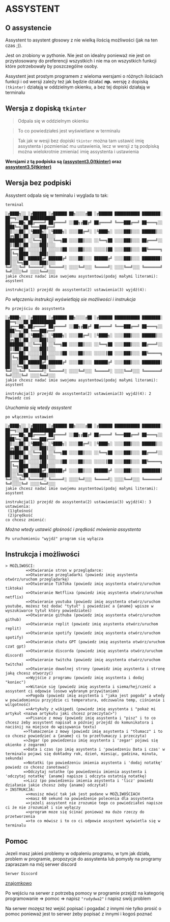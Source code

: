 # ASSYSTENT
      
## O assystencie

Assystent to asystent głosowy z nie wielką ilością możliwości (jak na ten czas ;)).

Jest on zrobiony w pythonie. Nie jest on idealny ponieważ nie jest on przystosowany do preferencji wszystkich i nie ma on wszystkich funkcji które potrzebowały by poszczególne osoby.

Assystent jest prostym programem z wieloma wersjami o różnych ilościach funkcji i od wersji zależy też jak będzie działać **np.** wersję z dopiską `(tkinter)` działają w oddzielnym okienku, a bez tej dopiski działają w terminalu

## Wersja z dopiską `tkinter`
>Odpala się w oddzielnym okienku

>To co powiedziałeś jest wyświetlane w terminalu

>Tak jak w wesji bez dopiski `tkinter` można tam ustawić imię assystenta i pozmieniać mu ustawienia, lecz w wersji z tą podpiską można wielokrotnie zmieniać imię assystenta i ustawienia

**Wersjami z tą podpiska są [(assystent3.0(tkinter)](https://github.com/kacwos/asystent/blob/b63b62bef51f366d549fcc5877a779ad4fc0b809/assystent(tkinter)/assystent3.5(tkinter).py) oraz [assystent3.5(tkinter)](https://github.com/kacwos/asystent/blob/b63b62bef51f366d549fcc5877a779ad4fc0b809/assystent3.0(tkinter).py)**

## Wersja bez podpiski

Assystent odpala się w teminalu i wyglada to tak:

`terminal`

```
░╔████╗░░ ░╔██████ ░╔██████ ██╗░░░░╔██ ░╔██████ ███████████ ████████░ ██══╗░░░██ ███████████
██╔═══██╗ ██╔════╝ ██╔════╝ ░░██╗╔██╔╝ ██╔════╝ ╚═══███╔══╝ ██════╗░░ ████╚═╗░██ ╚═══███╔══╝
██║░░░██║ ░╚████╗░ ░╚████╗░ ░░░░██╔═╝░ ░╚████╗░ ░░░░███║░░░ ██████║░░ ██╔╗██║░██ ░░░░███║░░░
████████║ ░░╚══╗██ ░░╚══╗██ ░░░░██║░░░ ░░╚══╗██ ░░░░███║░░░ ██╔═══╝░░ ██║║██║░██ ░░░░███║░░░
██╔═══██║ ░░░░░║██ ░░░░░║██ ░░░░██║░░░ ░░░░░║██ ░░░░███║░░░ ██╚═════╗ ██║╚═╗████ ░░░░███║░░░
██║░░░██║ ██████╔╝ ██████╔╝ ░░░░██║░░░ ██████╔╝ ░░░░███║░░░ ████████║ ██║░░╚═╗██ ░░░░███║░░░
╚═╝░░░╚═╝ ╚═════╝░ ╚═════╝░ ░░░░╚═╝░░░ ╚═════╝░ ░░░░╚══╝░░░ ╚═══════╝ ╚═╝░░░░╚═╝ ░░░░╚══╝░░░
jakie chcesz nadać imie swojemu asystentowi(podaj małymi literami): asystent

instrukcja(1) przejdź do assystenta(2) ustawienia(3) wyjdź(4):
```

*Po włączeniu instrukcji wyświetlają sie możliwości i instrukcja*

`Po przejściu do assystenta`

```
░╔████╗░░ ░╔██████ ░╔██████ ██╗░░░░╔██ ░╔██████ ███████████ ████████░ ██══╗░░░██ ███████████
██╔═══██╗ ██╔════╝ ██╔════╝ ░░██╗╔██╔╝ ██╔════╝ ╚═══███╔══╝ ██════╗░░ ████╚═╗░██ ╚═══███╔══╝
██║░░░██║ ░╚████╗░ ░╚████╗░ ░░░░██╔═╝░ ░╚████╗░ ░░░░███║░░░ ██████║░░ ██╔╗██║░██ ░░░░███║░░░
████████║ ░░╚══╗██ ░░╚══╗██ ░░░░██║░░░ ░░╚══╗██ ░░░░███║░░░ ██╔═══╝░░ ██║║██║░██ ░░░░███║░░░
██╔═══██║ ░░░░░║██ ░░░░░║██ ░░░░██║░░░ ░░░░░║██ ░░░░███║░░░ ██╚═════╗ ██║╚═╗████ ░░░░███║░░░
██║░░░██║ ██████╔╝ ██████╔╝ ░░░░██║░░░ ██████╔╝ ░░░░███║░░░ ████████║ ██║░░╚═╗██ ░░░░███║░░░
╚═╝░░░╚═╝ ╚═════╝░ ╚═════╝░ ░░░░╚═╝░░░ ╚═════╝░ ░░░░╚══╝░░░ ╚═══════╝ ╚═╝░░░░╚═╝ ░░░░╚══╝░░░
jakie chcesz nadać imie swojemu asystentowi(podaj małymi literami): asystent

instrukcja(1) przejdź do assystenta(2) ustawienia(3) wyjdź(4): 2
Powiedz coś
```

*Uruchamia się wtedy assystent*

`po włączeniu ustawień`

```
░╔████╗░░ ░╔██████ ░╔██████ ██╗░░░░╔██ ░╔██████ ███████████ ████████░ ██══╗░░░██ ███████████
██╔═══██╗ ██╔════╝ ██╔════╝ ░░██╗╔██╔╝ ██╔════╝ ╚═══███╔══╝ ██════╗░░ ████╚═╗░██ ╚═══███╔══╝
██║░░░██║ ░╚████╗░ ░╚████╗░ ░░░░██╔═╝░ ░╚████╗░ ░░░░███║░░░ ██████║░░ ██╔╗██║░██ ░░░░███║░░░
████████║ ░░╚══╗██ ░░╚══╗██ ░░░░██║░░░ ░░╚══╗██ ░░░░███║░░░ ██╔═══╝░░ ██║║██║░██ ░░░░███║░░░
██╔═══██║ ░░░░░║██ ░░░░░║██ ░░░░██║░░░ ░░░░░║██ ░░░░███║░░░ ██╚═════╗ ██║╚═╗████ ░░░░███║░░░
██║░░░██║ ██████╔╝ ██████╔╝ ░░░░██║░░░ ██████╔╝ ░░░░███║░░░ ████████║ ██║░░╚═╗██ ░░░░███║░░░
╚═╝░░░╚═╝ ╚═════╝░ ╚═════╝░ ░░░░╚═╝░░░ ╚═════╝░ ░░░░╚══╝░░░ ╚═══════╝ ╚═╝░░░░╚═╝ ░░░░╚══╝░░░
jakie chcesz nadać imie swojemu asystentowi(podaj małymi literami): asystent

instrukcja(1) przejdź do assystenta(2) ustawienia(3) wyjdź(4): 3
ustawienia:
 (1)głośność
 (2)prędkość
co chcesz zmienić:
```

*Można wtedy ustawić głośność i prędkość mówienia assystenta*

`Po uruchomieniu "wyjdź" program się wyłącza`

## Instrukcja i możliwości

```
> MOŻLIWOŚCI:
         =>Otwieranie stron w przeglądarce:
         =>Otwieranie przegladarki (powiedz imię asystenta otwórz/uruchom przeglądarkę)
         =>Otwieranie TikToka (powiedz imię asystenta otwórz/uruchom tiktoka)
         =>Otwieranie Netflixa (powiedz imię asystenta otwórz/uruchom netflix)
         =>Otwieranie youtuba (powiedz imię asystenta otwórz/uruchom youtube, możesz też dodać "tytuł" i powiedzieć a {aname} wpisze w wyszukiwarce tytuł który powiedziałeś)
         =>Otwieranie githuba (powiedz imię asystenta otwórz/uruchom github)
         =>Otwieranie replit (powiedz imię asystenta otwórz/uruchom replit)
         =>Otwieranie spotify (powiedz imię asystenta otwórz/uruchom spotify)
         =>Otwieranie chatu GPT (powiedz imię asystenta otwórz/uruchom czat gpt)
         =>Otwieranie discorda (powiedz imię asystenta otwórz/uruchom discord)
         =>Otwieranie twitcha (powiedz imię asystenta otwórz/uruchom twitcha)
         =>Otwieranie dowolnej strony (poweidz imię asystenta i stronę jaką chcesz otworzyć)
         =>Wyjśćie z programu (powiedz imię asystenta i dodaj "koniec")
         =>Witanie się (powiedz imię asystenta i siema/hej/cześć a assystent ci odpowie losowo wybranym przywitaniem)
         =>Pogoda (powiedz imię asystenta i "jaka jest pogoda" a wtedy w powiadomieniu przyjdzie ci temperatura, odczuwalna temp, ciśnienie i wilgotność)
         =>Artykuły z wikipedi (powiedz imię asystenta i "pokaż mi artykuł <nazwa artykułu jaki chcesz przeczytać>")
         =>Pisanie z mowy (powiedz imię asystenta i "pisz" i to co chcesz żeby assystent napisał a później przejdź do komunikatora i naciśnij na miejsce do wpisywania textu)
        =>Tłumaczenie z mowy (powiedz imię asystenta i "tłumacz" i to co chcesz powiedzieć a {aname} ci to przetłumaczy i przeczyta)
        =>Zegar (po powiedzeniu imię asystenta i 'zegar' pojawi się okienko z zegarem)
        =>Data i czas (po imię asystenta i 'powiedzeniu Data i czas' w terminalu pojawi się dokładny rok, dzień, miesiąc, gadzina, minuta, sekunda)
        =>Notatki (po powiedzeniu imienia asystenta i 'dodaj notatkę' powiedz co chcesz zanotować)
        =>Odczytaj notatke (po powiedzeniu imienia asystenta i 'odczytaj notatkę' {aname} napisze i odczyta ostatnią notatkę)
        =>Licz (po powiedzeniu imienia asystenta i 'licz' powiedz działanie jakie chcesz żeby {aname} odczytał)
> INSTRUKCJA:
         =>musisz mówić tak jak jest podane w MOŻLIWOŚCIACH
         =>masz 60 sekund na powiedzenie polecenia dla assystenta
         =>jeżeli assystent nie zrozumie tego co powiedziałeś napisze ci że nie zrozumiał i sie wyłączy 
         =>program moze się ścinać ponieważ ma dużo rzeczy do przetworzenia
         =>to co mówisz i to co ci odpowie assystent wyświetla się w terminalu
```

## Pomoc

Jezeli masz jakieś problemy w odpaleniu programu, w tym jak działa, problem w programie, propozycje do assystenta lub pomysły na programy zapraszam na mój serwer discord 

`Serwer Discord`

[znajomkowo](https://discord.gg/sWw8Jp6Zxs)

Po wejściu na serwer z potrzebą pomocy w programie przejdź na kategorię programowanie => pomoc => napisz `"rudydwa2"` i napisz swój problem

Na serwer mozęsz tez wejść popisać i pogadać z innymi nie tylko prosić o pomoc ponieważ jest to serwer żeby popisać z innymi i kogoś poznać
